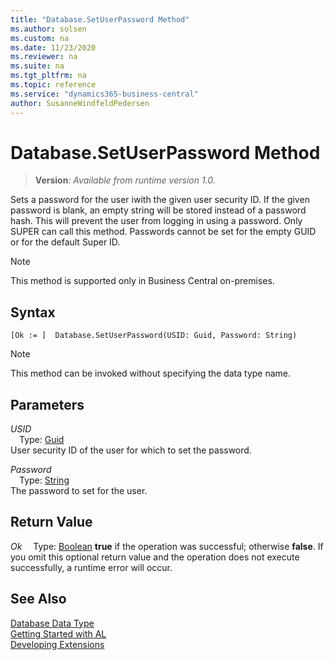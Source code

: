 ```yaml
---
title: "Database.SetUserPassword Method"
ms.author: solsen
ms.custom: na
ms.date: 11/23/2020
ms.reviewer: na
ms.suite: na
ms.tgt_pltfrm: na
ms.topic: reference
ms.service: "dynamics365-business-central"
author: SusanneWindfeldPedersen
---
```

[//]: # (START>DO_NOT_EDIT)
[//]: # (IMPORTANT:Do not edit any of the content between here and the END>DO_NOT_EDIT.)
[//]: # (Any modifications should be made in the .xml files in the ModernDev repo.)
# Database.SetUserPassword Method
> **Version**: _Available from runtime version 1.0._

Sets a password for the user iwith the given user security ID. If the given password is blank, an empty string will be stored instead of a password hash. This will prevent the user from logging in using a password. Only SUPER can call this method. Passwords cannot be set for the empty GUID or for the default Super ID.

> [!NOTE]
> This method is supported only in Business Central on-premises.

## Syntax
```
[Ok := ]  Database.SetUserPassword(USID: Guid, Password: String)
```
> [!NOTE]
> This method can be invoked without specifying the data type name.
## Parameters
*USID*  
&emsp;Type: [Guid](../guid/guid-data-type.md)  
User security ID of the user for which to set the password.
        
*Password*  
&emsp;Type: [String](../string/string-data-type.md)  
The password to set for the user.  


## Return Value
*Ok*
&emsp;Type: [Boolean](../boolean/boolean-data-type.md)
**true** if the operation was successful; otherwise **false**.   If you omit this optional return value and the operation does not execute successfully, a runtime error will occur.  


[//]: # (IMPORTANT: END>DO_NOT_EDIT)
## See Also
[Database Data Type](database-data-type.md)  
[Getting Started with AL](../../devenv-get-started.md)  
[Developing Extensions](../../devenv-dev-overview.md)